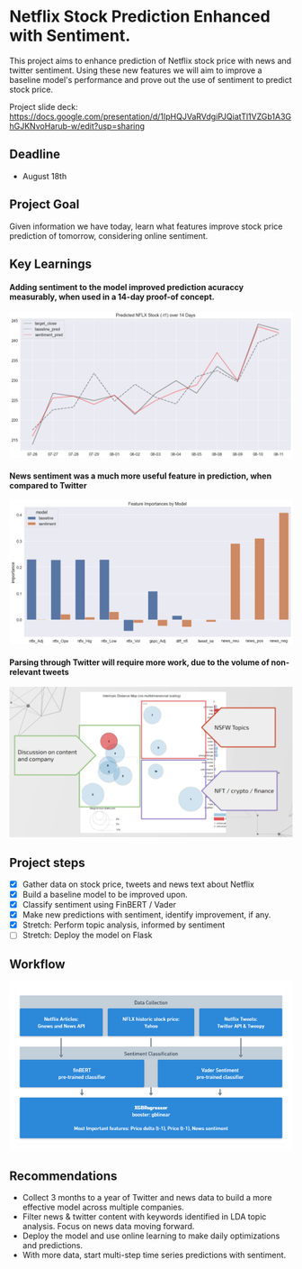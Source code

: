 # Netflix Stock Prediction Enhanced with Sentiment.
This project aims to enhance prediction of Netflix stock price with news and twitter sentiment. Using these new features we will aim to improve a baseline model's performance and prove out the use of sentiment to predict stock price.

Project slide deck:
https://docs.google.com/presentation/d/1IpHQJVaRVdgiPJQiatTl1VZGb1A3GhGJKNvoHarub-w/edit?usp=sharing

## Deadline
- August 18th

## Project Goal
Given information we have today, learn what features improve stock price prediction of tomorrow, considering online sentiment.

## Key Learnings
#### Adding sentiment to the model improved prediction acuraccy measurably, when used in a 14-day proof-of concept.

![Sentiment Feature Improvements](/imgs/prediction_results.png)

#### News sentiment was a much more useful feature in prediction, when compared to Twitter

![Feature Importances](/imgs/feature_importances.png)

#### Parsing through Twitter will require more work, due to the volume of non-relevant tweets

![Topics](/imgs/lda.png)

## Project steps
- [x] Gather data on stock price, tweets and news text about Netflix
- [x] Build a baseline model to be improved upon.
- [x] Classify sentiment using FinBERT / Vader
- [x] Make new predictions with sentiment, identify improvement, if any.
- [x] Stretch: Perform topic analysis, informed by sentiment
- [ ] Stretch: Deploy the model on Flask

## Workflow

![Workflow](/imgs/tech_stack.png)

## Recommendations
- Collect 3 months to a year of Twitter and news data to build a more effective model across multiple companies.
- Filter news & twitter content with keywords identified in LDA topic analysis. Focus on news data moving forward.
- Deploy the model and use online learning to make daily optimizations and predictions.
- With more data, start multi-step time series predictions with sentiment.
